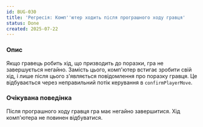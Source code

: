 ```yaml
---
id: BUG-030
title: 'Регресія: Комп''ютер ходить після програшного ходу гравця'
status: Done
created: 2025-07-22
---
```


### Опис

Якщо гравець робить хід, що призводить до поразки, гра не завершується негайно. Замість цього, комп'ютер встигає зробити свій хід, і лише після цього з'являється повідомлення про поразку гравця. Це відбувається через неправильний потік керування в `confirmPlayerMove`.

### Очікувана поведінка

Після програшного ходу гравця гра має негайно завершитися. Хід комп'ютера не повинен відбуватися. 